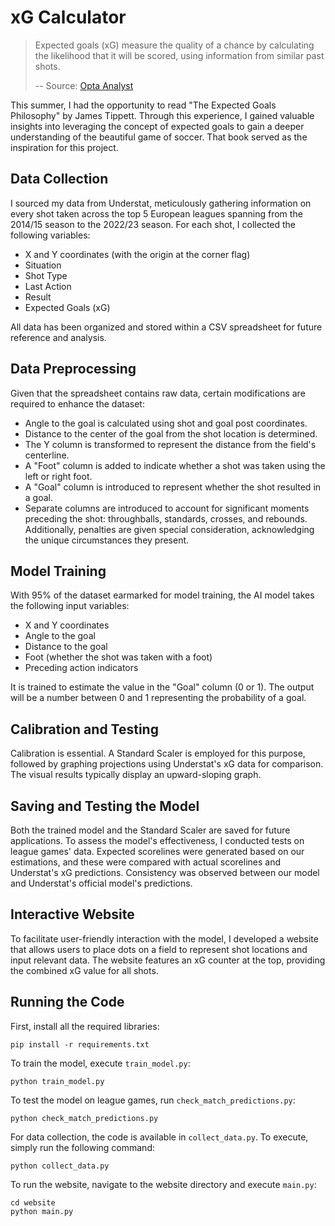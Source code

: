 # xG Calculator

> Expected goals (xG) measure the quality of a chance by calculating the likelihood that it will be scored, using information from similar past shots.
>
> -- Source: [Opta Analyst](https://theanalyst.com/na)

This summer, I had the opportunity to read "The Expected Goals Philosophy" by James Tippett. Through this experience, I gained valuable insights into leveraging the concept of expected goals to gain a deeper understanding of the beautiful game of soccer. That book served as the inspiration for this project.

## Data Collection

I sourced my data from Understat, meticulously gathering information on every shot taken across the top 5 European leagues spanning from the 2014/15 season to the 2022/23 season. For each shot, I collected the following variables:

- X and Y coordinates (with the origin at the corner flag)
- Situation
- Shot Type
- Last Action
- Result
- Expected Goals (xG)

All data has been organized and stored within a CSV spreadsheet for future reference and analysis.

## Data Preprocessing

Given that the spreadsheet contains raw data, certain modifications are required to enhance the dataset:

- Angle to the goal is calculated using shot and goal post coordinates.
- Distance to the center of the goal from the shot location is determined.
- The Y column is transformed to represent the distance from the field's centerline.
- A "Foot" column is added to indicate whether a shot was taken using the left or right foot.
- A "Goal" column is introduced to represent whether the shot resulted in a goal.
- Separate columns are introduced to account for significant moments preceding the shot: throughballs, standards, crosses, and rebounds. Additionally, penalties are given special consideration, acknowledging the unique circumstances they present.

## Model Training

With 95% of the dataset earmarked for model training, the AI model takes the following input variables:

- X and Y coordinates
- Angle to the goal
- Distance to the goal
- Foot (whether the shot was taken with a foot)
- Preceding action indicators

It is trained to estimate the value in the "Goal" column (0 or 1). The output will be a number between 0 and 1 representing the probability of a goal.

## Calibration and Testing

Calibration is essential. A Standard Scaler is employed for this purpose, followed by graphing projections using Understat's xG data for comparison. The visual results typically display an upward-sloping graph.

## Saving and Testing the Model

Both the trained model and the Standard Scaler are saved for future applications. To assess the model's effectiveness, I conducted tests on league games' data. Expected scorelines were generated based on our estimations, and these were compared with actual scorelines and Understat's xG predictions. Consistency was observed between our model and Understat's official model's predictions.

## Interactive Website

To facilitate user-friendly interaction with the model, I developed a website that allows users to place dots on a field to represent shot locations and input relevant data. The website features an xG counter at the top, providing the combined xG value for all shots.

## Running the Code

First, install all the required libraries:

```
pip install -r requirements.txt
```

To train the model, execute `train_model.py`:

```
python train_model.py
```

To test the model on league games, run `check_match_predictions.py`:
```
python check_match_predictions.py
```

For data collection, the code is available in `collect_data.py`. To execute, simply run the following command:

```
python collect_data.py
```

To run the website, navigate to the website directory and execute `main.py`:

```
cd website 
python main.py
```